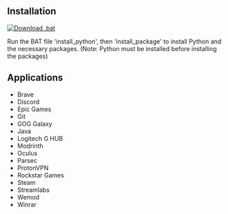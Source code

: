 ## Installation

<a href="https://github.com/LucasM548/Auto-Install-Apps/blob/main/install_package.bat" download>
  <img src="https://img.shields.io/badge/.bat-download-blue?style=flat-square&logo=windows" alt="Download .bat">
</a>

Run the BAT file 'install_python', then 'install_package' to install Python and the necessary packages. (Note: Python must be installed before installing the packages)

## Applications

- Brave
- Discord
- Epic Games
- Git
- GOG Galaxy
- Java
- Logitech G HUB
- Modrinth
- Oculus
- Parsec
- ProtonVPN
- Rockstar Games
- Steam
- Streamlabs
- Wemod
- Winrar
